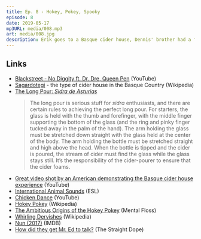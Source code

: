 ```yaml
---
title: Ep. 8 - Hokey, Pokey, Spooky
episode: 8
date: 2019-05-17
mp3URL: media/008.mp3
art: media/008.jpg
description: Erik goes to a Basque cider house, Dennis' brother had a farm – ee i ee i o, international animal sounds, and what it's really all about, the hokey pokey, but then things devolve into making percussive sounds with their bodies.
---
```


## Links

- [Blackstreet - No Diggity ft. Dr. Dre, Queen Pen](https://www.youtube.com/watch?v=3KL9mRus19o) (YouTube)
- [Sagardotegi](https://en.wikipedia.org/wiki/Sagardotegi) - the type of cider house in the Basque Country (Wikipedia)
- [The Long Pour: _Sidra de Asturias_](https://bubblyprofessor.com/2017/06/09/the-long-pour-sidra-de-asturias/)
  > The long pour is serious stuff for _sidra_ enthusiasts, and there are certain rules to achieving the perfect long pour. For starters, the glass is held with the thumb and forefinger, with the middle finger supporting the bottom of the glass (and the ring and pinky finger tucked away in the palm of the hand). The arm holding the glass must be stretched down straight with the glass held at the center of the body. The arm holding the bottle must be stretched straight and high above the head. When the bottle is tipped and the cider is poured, the stream of cider must find the glass while the glass stays still. It’s the responsibility of the cider-pourer to ensure that the cider foams.
- [Great video shot by an American demonstrating the Basque cider house experience](https://www.youtube.com/watch?v=vBictenyHHA) (YouTube)
- [International Animal Sounds](https://www.esl-languages.com/en/study-abroad/coffee-time/animal-sounds/index.htm) (ESL)
- [Chicken Dance](https://www.youtube.com/watch?v=l5sIspLfmXM) (YouTube)
- [Hokey Pokey](https://en.wikipedia.org/wiki/Hokey_cokey) (Wikipedia)
- [The Ambitious Origins of the Hokey Pokey](http://mentalfloss.com/article/31063/ambiguous-origins-hokey-pokey) (Mental Floss)
- [Whirling Dervishes](https://en.wikipedia.org/wiki/Sufi_whirling) (Wikipedia)
- [Nun (2017)](https://www.imdb.com/title/tt2378145/) (IMDB)
- [How did they get Mr. Ed to talk?](https://www.straightdope.com/columns/read/383/how-did-they-get-mr-ed-to-talk/) (The Straight Dope)
